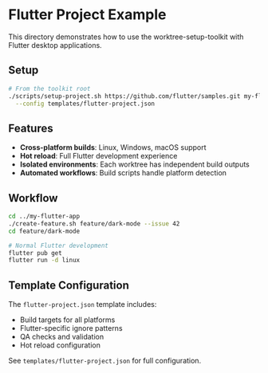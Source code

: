 # Flutter Project Example

This directory demonstrates how to use the worktree-setup-toolkit with Flutter desktop applications.

## Setup

```bash
# From the toolkit root
./scripts/setup-project.sh https://github.com/flutter/samples.git my-flutter-app \
  --config templates/flutter-project.json
```

## Features

- **Cross-platform builds**: Linux, Windows, macOS support
- **Hot reload**: Full Flutter development experience
- **Isolated environments**: Each worktree has independent build outputs
- **Automated workflows**: Build scripts handle platform detection

## Workflow

```bash
cd ../my-flutter-app
./create-feature.sh feature/dark-mode --issue 42
cd feature/dark-mode

# Normal Flutter development
flutter pub get
flutter run -d linux
```

## Template Configuration

The `flutter-project.json` template includes:
- Build targets for all platforms
- Flutter-specific ignore patterns
- QA checks and validation
- Hot reload configuration

See `templates/flutter-project.json` for full configuration. 